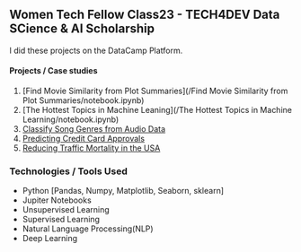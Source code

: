 ## Women Tech Fellow Class23 - TECH4DEV Data SCience & AI Scholarship
I did these projects on the DataCamp Platform.

#### Projects / Case studies
1. [Find Movie Similarity from Plot Summaries](/Find Movie Similarity from Plot Summaries/notebook.ipynb)
2. [The Hottest Topics in Machine Leaning](/The Hottest Topics in Machine Learning/notebook.ipynb)
3. [Classify Song Genres from Audio Data](/Classify-Song-Genres-from-Audio-Data/notebook.ipynb)
4. [Predicting Credit Card Approvals](/Predicting-Credit-Card-Approvals/notebook.ipynb)
5. [Reducing Traffic Mortality in the USA](/Reducing-Traffic-Mortality-in-the-USA/notebook.ipynb)

### Technologies / Tools Used
- Python [Pandas, Numpy, Matplotlib, Seaborn, sklearn]
- Jupiter Notebooks
- Unsupervised Learning
- Supervised Learning
- Natural Language Processing(NLP)
- Deep Learning
